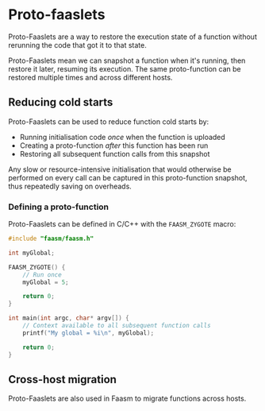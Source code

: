 # Proto-faaslets

Proto-Faaslets are a way to restore the execution state of a function without
rerunning the code that got it to that state.

Proto-Faaslets mean we can snapshot a function when it's running, then restore
it later, resuming its execution. The same proto-function can be restored
multiple times and across different hosts.

## Reducing cold starts

Proto-Faaslets can be used to reduce function cold starts by:

- Running initialisation code _once_ when the function is uploaded
- Creating a proto-function _after_ this function has been run
- Restoring all subsequent function calls from this snapshot

Any slow or resource-intensive initialisation that would otherwise be performed
on every call can be captured in this proto-function snapshot, thus repeatedly
saving on overheads.

### Defining a proto-function

Proto-Faaslets can be defined in C/C++ with the `FAASM_ZYGOTE` macro:

```c++
#include "faasm/faasm.h"

int myGlobal;

FAASM_ZYGOTE() {
    // Run once
    myGlobal = 5;

    return 0;
}

int main(int argc, char* argv[]) {
    // Context available to all subsequent function calls
    printf("My global = %i\n", myGlobal);

    return 0;
}
```

## Cross-host migration

Proto-Faaslets are also used in Faasm to migrate functions across hosts.
